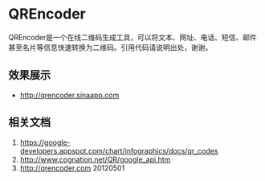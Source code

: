 # QREncoder
QREncoder是一个在线二维码生成工具，可以将文本、网址、电话、短信、邮件甚至名片等信息快速转换为二维码。引用代码请说明出处，谢谢。

## 效果展示
* http://qrencoder.sinaapp.com

## 相关文档
1. https://google-developers.appspot.com/chart/infographics/docs/qr_codes
2. http://www.cognation.net/QR/google_api.htm
3. http://qrencoder.com
20120501